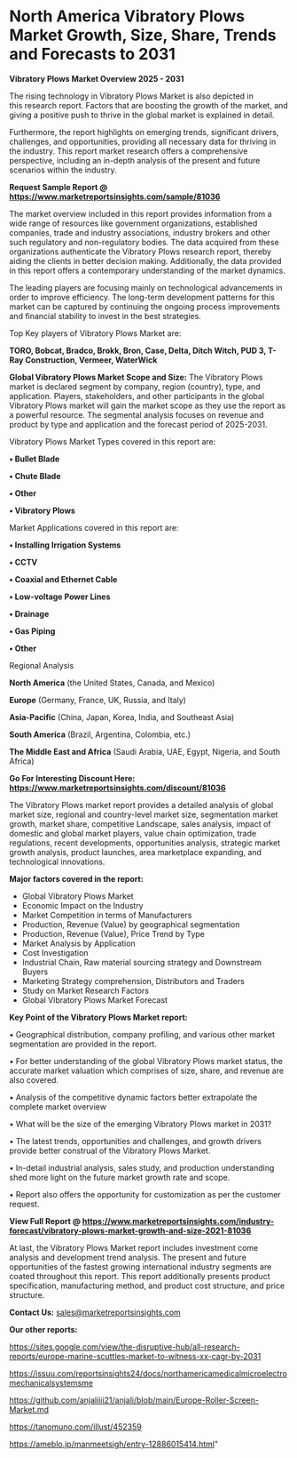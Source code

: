  # North America Vibratory Plows Market Growth, Size, Share, Trends and Forecasts to 2031

<Strong> Vibratory Plows Market Overview 2025 - 2031</strong>

The rising technology in Vibratory Plows Market is also depicted in this research report. Factors that are boosting the growth of the market, and giving a positive push to thrive in the global market is explained in detail.

Furthermore, the report highlights on emerging trends, significant drivers, challenges, and opportunities, providing all necessary data for thriving in the industry. This report market research offers a comprehensive perspective, including an in-depth analysis of the present and future scenarios within the industry.

<strong>Request Sample Report @ <a href=https://www.marketreportsinsights.com/sample/81036>https://www.marketreportsinsights.com/sample/81036</a></strong>

The market overview included in this report provides information from a wide range of resources like government organizations, established companies, trade and industry associations, industry brokers and other such regulatory and non-regulatory bodies. The data acquired from these organizations authenticate the Vibratory Plows research report, thereby aiding the clients in better decision making. Additionally, the data provided in this report offers a contemporary understanding of the market dynamics.

The leading players are focusing mainly on technological advancements in order to improve efficiency. The long-term development patterns for this market can be captured by continuing the ongoing process improvements and financial stability to invest in the best strategies.

Top Key players of Vibratory Plows Market are:

<strong>TORO, Bobcat, Bradco, Brokk, Bron, Case, Delta, Ditch Witch, PUD 3, T-Ray Construction, Vermeer, WaterWick</strong>

<strong><b>Global Vibratory Plows Market Scope and Size:</b></strong>
The Vibratory Plows market is declared segment by company, region (country), type, and application. Players, stakeholders, and other participants in the global Vibratory Plows market will gain the market scope as they use the report as a powerful resource. The segmental analysis focuses on revenue and product by type and application and the forecast period of 2025-2031.

Vibratory Plows Market Types covered in this report are:

<strong>• Bullet Blade

• Chute Blade

• Other

• Vibratory Plows</strong>

Market Applications covered in this report are:

<strong>• Installing Irrigation Systems

• CCTV

• Coaxial and Ethernet Cable

• Low-voltage Power Lines

• Drainage

• Gas Piping

• Other</strong> 

Regional Analysis

<strong>North America</strong> (the United States, Canada, and Mexico)

<strong>Europe</strong> (Germany, France, UK, Russia, and Italy)

<strong>Asia-Pacific</strong> (China, Japan, Korea, India, and Southeast Asia)

<strong>South America</strong> (Brazil, Argentina, Colombia, etc.)

<strong>The Middle East and Africa</strong> (Saudi Arabia, UAE, Egypt, Nigeria, and South Africa)

<strong>Go For Interesting Discount Here: <a href=https://www.marketreportsinsights.com/discount/81036>https://www.marketreportsinsights.com/discount/81036</a></strong>

The Vibratory Plows market report provides a detailed analysis of global market size, regional and country-level market size, segmentation market growth, market share, competitive Landscape, sales analysis, impact of domestic and global market players, value chain optimization, trade regulations, recent developments, opportunities analysis, strategic market growth analysis, product launches, area marketplace expanding, and technological innovations.

<strong><b>Major factors covered in the report:</b></strong>
<ul>
  <li>Global Vibratory Plows Market </li>
  <li>Economic Impact on the Industry</li>
  <li>Market Competition in terms of Manufacturers</li>
  <li>Production, Revenue (Value) by geographical segmentation</li>
  <li>Production, Revenue (Value), Price Trend by Type</li>
  <li>Market Analysis by Application</li>
  <li>Cost Investigation</li>
  <li>Industrial Chain, Raw material sourcing strategy and Downstream Buyers</li>
  <li>Marketing Strategy comprehension, Distributors and Traders</li>
  <li>Study on Market Research Factors</li>
  <li>Global Vibratory Plows Market Forecast</li>
</ul>

<strong><b>Key Point of the Vibratory Plows Market report:</b></strong>

• Geographical distribution, company profiling, and various other market segmentation are provided in the report.

• For better understanding of the global Vibratory Plows market status, the accurate market valuation which comprises of size, share, and revenue are also covered.

• Analysis of the competitive dynamic factors better extrapolate the complete market overview

• What will be the size of the emerging Vibratory Plows market in 2031?

• The latest trends, opportunities and challenges, and growth drivers provide better construal of the Vibratory Plows Market.

• In-detail industrial analysis, sales study, and production understanding shed more light on the future market growth rate and scope.

• Report also offers the opportunity for customization as per the customer request.

<strong><b>View Full Report @ <a href=https://www.marketreportsinsights.com/industry-forecast/vibratory-plows-market-growth-and-size-2021-81036>https://www.marketreportsinsights.com/industry-forecast/vibratory-plows-market-growth-and-size-2021-81036</a></b></strong>


At last, the Vibratory Plows Market report includes investment come analysis and development trend analysis. The present and future opportunities of the fastest growing international industry segments are coated throughout this report. This report additionally presents product specification, manufacturing method, and product cost structure, and price structure.

<strong>Contact Us:</strong>
sales@marketreportsinsights.com

<strong>Our other reports:</strong>

<a href=https://sites.google.com/view/the-disruptive-hub/all-research-reports/europe-marine-scuttles-market-to-witness-xx-cagr-by-2031>https://sites.google.com/view/the-disruptive-hub/all-research-reports/europe-marine-scuttles-market-to-witness-xx-cagr-by-2031</a>

<a href=https://issuu.com/reportsinsights24/docs/northamericamedicalmicroelectromechanicalsystemsme>https://issuu.com/reportsinsights24/docs/northamericamedicalmicroelectromechanicalsystemsme</a>

<a href=https://github.com/anjaliiii21/anjali/blob/main/Europe-Roller-Screen-Market.md>https://github.com/anjaliiii21/anjali/blob/main/Europe-Roller-Screen-Market.md</a>

<a href=https://tanomuno.com/illust/452359>https://tanomuno.com/illust/452359</a>

<a href=https://ameblo.jp/manmeetsigh/entry-12886015414.html>https://ameblo.jp/manmeetsigh/entry-12886015414.html</a>"
